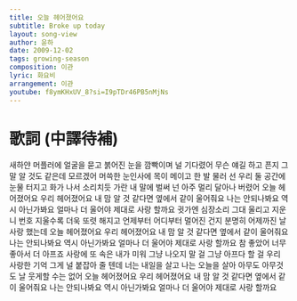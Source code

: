 ```yaml
---
title: 오늘 헤어졌어요
subtitle: Broke up today
layout: song-view
author: 윤하
date: 2009-12-02
tags: growing-season
composition: 이관
lyric: 화요비
arrangement: 이관
youtube: f8ymKHxUV_8?si=I9pTDr46PB5nMjNs
---
```


# 歌詞 (中譯待補)

새하얀 머플러에 얼굴을 묻고
붉어진 눈을 깜빡이며 널 기다렸어
무슨 얘길 하고 픈지 그 말
알 것도 같은데 모르겠어
머쓱한 눈인사에 목이 메이고
한 발 물러 선
우리 둘 공간에 눈물 터지고
화가 나서 소리치듯 가란 내 말에
벌써 넌 아주 멀리 달아나 버렸어
오늘 헤어졌어요 우리 헤어졌어요
내 맘 알 것 같다면
옆에서 같이 울어줘요
나는 안되나봐요 역시 아닌가봐요
얼마나 더 울어야 제대로 사랑 할까요
귓가엔 심장소리 그대 울리고
지운 니 번호 지울수록
더욱 또렷 해지고
언제부터 어디부터 멀어진 건지
분명히 어제까진 날 사랑 했는데
오늘 헤어졌어요 우리 헤어졌어요
내 맘 알 것 같다면
옆에서 같이 울어줘요
나는 안되나봐요 역시 아닌가봐요
얼마나 더 울어야 제대로 사랑 할까요
참 좋았어 너무 좋아서 더 아프죠
사랑에 또 속은 내가 미워
그냥 나오지 말 걸 그냥 아프다 할 걸
우리 사랑한 기억
그게 널 붙잡아 줄 텐데
너는 내일을 살고 나는 오늘을 살아
아무도 아무것도 날 웃게할 수는 없어
오늘 헤어졌어요 우리 헤어졌어요
내 맘 알 것 같다면
옆에서 같이 울어줘요
나는 안되나봐요 역시 아닌가봐요
얼마나 더 울어야 제대로 사랑 할까요
